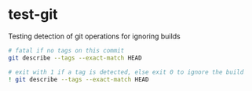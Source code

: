 # test-git

Testing detection of git operations for ignoring builds

```bash
# fatal if no tags on this commit
git describe --tags --exact-match HEAD

# exit with 1 if a tag is detected, else exit 0 to ignore the build
! git describe --tags --exact-match HEAD

```
